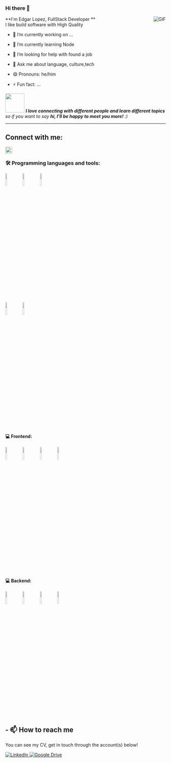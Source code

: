 ### Hi there 👋


**I'm Edgar Lopez, FullStack Developer ** 
  <img align="right" alt="GIF" src="https://i.pinimg.com/originals/e4/26/70/e426702edf874b181aced1e2fa5c6cde.gif" />
  <br> I like build software with High Quality </br>

- 🔭 I’m currently working on ...
- 🌱 I’m currently learning Node
- 🤔 I’m looking for help with found a job
- 💬 Ask me about language, culture,tech
 
- 😄 Pronouns: he/him
- ⚡ Fun fact: ...

<img src="https://media.giphy.com/media/LnQjpWaON8nhr21vNW/giphy.gif" width="60"> <em><b>I love connecting with different people and learn different topics</b> so if you want to say <b>hi, I'll be happy to meet you more!</b> :)</em>

---
 ## Connect with me:
<img align="left" alt="edgarlopez241 | Instagram" width="22px" src="https://cdn.jsdelivr.net/npm/simple-icons@v3/icons/instagram.svg" />


<br/>


### 🛠️ Programming languages and tools: 

<code><img width="10%" src="https://www.vectorlogo.zone/logos/mysql/mysql-ar21.svg"></code>
<code><img width="10%" src="https://www.vectorlogo.zone/logos/mongodb/mongodb-ar21.svg"></code>
<code><img width="10%" src="https://www.vectorlogo.zone/logos/hibernate/hibernate-ar21.svg"></code>

<code><img width="10%" src="https://www.vectorlogo.zone/logos/postgresql/postgresql-ar21.svg"></code>
<code><img width="10%" src="https://www.vectorlogo.zone/logos/docker/docker-ar21.svg"></code>
#### :computer: Frontend: 
<code><img width="10%" src="https://www.vectorlogo.zone/logos/reactjs/reactjs-ar21.svg"></code>
<code><img width="10%" src="https://www.vectorlogo.zone/logos/w3_css/w3_css-ar21.svg"></code>
<code><img width="10%" src="https://www.vectorlogo.zone/logos/tailwindcss/tailwindcss-ar21.svg"></code>
<code><img width="10%" src="https://www.vectorlogo.zone/logos/springio/springio-ar21.svg"></code>

#### :computer: Backend: 
<code><img width="10%" src="https://www.vectorlogo.zone/logos/java/java-ar21.svg"></code>
<code><img width="10%" src="https://www.vectorlogo.zone/logos/nodejs/nodejs-ar21.svg"></code>
<code><img width="10%" src="https://www.vectorlogo.zone/logos/expressjs/expressjs-ar21.svg"></code>
<code><img width="10%" src="https://www.vectorlogo.zone/logos/redis/redis-ar21.svg"></code>


## - 📫 How to reach me

You can see my CV, get in touch through the account(s) below!
<div align="left">
<a href="https://www.linkedin.com/in/edgarlopez241/" target="_blank"><img src="https://img.shields.io/badge/LinkedIn-%230077B5.svg?&style=flat-square&logo=linkedin&logoColor=white" alt="LinkedIn">
<a href="https://drive.google.com/drive/folders/10uNi1Ts-iGYXOXhnlTD0csYxSVGF9ytl?usp=sharing" target="_blank"><img src="https://img.shields.io/badge/-google%20drive-brightgreen" alt="Google Drive"> 

